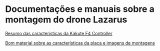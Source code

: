 # Documentações e manuais sobre a montagem do drone Lazarus

[Resumo das características da Kakute F4 Controller](https://github.com/betaflight/wiki/blob/master/Board---KAKUTEF4V2.md)

[Bom material sobre as características da placa e imagens de montagens](https://www.rcgroups.com/forums/showthread.php?3088497-Review-of-Holybro-Kakute-F4-AIO-V2-FC-STM32-F405-MCU-ODS-PDB)
